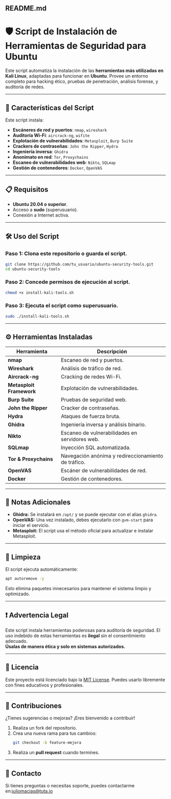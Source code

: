 

## **README.md**

# 🛡️ Script de Instalación de Herramientas de Seguridad para Ubuntu  

Este script automatiza la instalación de las **herramientas más utilizadas en Kali Linux**, adaptadas para funcionar en **Ubuntu**. Provee un entorno completo para hacking ético, pruebas de penetración, análisis forense, y auditoría de redes.

---

## 🚀 **Características del Script**  

Este script instala:  
- **Escáneres de red y puertos**: `nmap`, `wireshark`
- **Auditoría Wi-Fi**: `aircrack-ng`, `wifite`
- **Explotación de vulnerabilidades**: `Metasploit`, `Burp Suite`
- **Crackers de contraseñas**: `John the Ripper`, `Hydra`
- **Ingeniería inversa**: `Ghidra`
- **Anonimato en red**: `Tor`, `Proxychains`
- **Escaneo de vulnerabilidades web**: `Nikto`, `SQLmap`
- **Gestión de contenedores**: `Docker`, `OpenVAS`

---

## 📋 **Requisitos**  

- **Ubuntu 20.04 o superior**.
- Acceso a **sudo** (superusuario).
- Conexión a Internet activa.
  
---

## 🛠️ **Uso del Script**

### **Paso 1:** Clona este repositorio o guarda el script.  
```bash
git clone https://github.com/tu_usuario/ubuntu-security-tools.git
cd ubuntu-security-tools
```

### **Paso 2:** Concede permisos de ejecución al script.  
```bash
chmod +x install-kali-tools.sh
```

### **Paso 3:** Ejecuta el script como superusuario.  
```bash
sudo ./install-kali-tools.sh
```

---

## ⚙️ **Herramientas Instaladas**

| **Herramienta**        | **Descripción**                                     |
|------------------------|-----------------------------------------------------|
| **nmap**               | Escaneo de red y puertos.                           |
| **Wireshark**          | Análisis de tráfico de red.                         |
| **Aircrack-ng**        | Cracking de redes Wi-Fi.                            |
| **Metasploit Framework**| Explotación de vulnerabilidades.                   |
| **Burp Suite**         | Pruebas de seguridad web.                           |
| **John the Ripper**    | Cracker de contraseñas.                             |
| **Hydra**              | Ataques de fuerza bruta.                            |
| **Ghidra**             | Ingeniería inversa y análisis binario.              |
| **Nikto**              | Escaneo de vulnerabilidades en servidores web.      |
| **SQLmap**             | Inyección SQL automatizada.                         |
| **Tor & Proxychains**  | Navegación anónima y redireccionamiento de tráfico. |
| **OpenVAS**            | Escáner de vulnerabilidades de red.                 |
| **Docker**             | Gestión de contenedores.                            |

---

## 📌 **Notas Adicionales**  

- **Ghidra:** Se instalará en `/opt/` y se puede ejecutar con el alias `ghidra`.  
- **OpenVAS:** Una vez instalado, debes ejecutarlo con `gvm-start` para iniciar el servicio.  
- **Metasploit:** El script usa el método oficial para actualizar e instalar Metasploit.

---

## 🧹 **Limpieza**

El script ejecuta automáticamente:  
```bash
apt autoremove -y
```
Esto elimina paquetes innecesarios para mantener el sistema limpio y optimizado.

---

## ❗ **Advertencia Legal**

Este script instala herramientas poderosas para auditoría de seguridad. El uso indebido de estas herramientas es **ilegal** sin el consentimiento adecuado.  
**Úsalas de manera ética y solo en sistemas autorizados.**

---

## 📜 **Licencia**

Este proyecto está licenciado bajo la [MIT License](https://opensource.org/licenses/MIT). Puedes usarlo libremente con fines educativos y profesionales.

---

## 🤝 **Contribuciones**

¿Tienes sugerencias o mejoras? ¡Eres bienvenido a contribuir!  
1. Realiza un fork del repositorio.  
2. Crea una nueva rama para tus cambios:  
   ```bash
   git checkout -b feature-mejora
   ```
3. Realiza un **pull request** cuando termines.

---

## 📧 **Contacto**

Si tienes preguntas o necesitas soporte, puedes contactarme en:juliomacias@tuta.io
